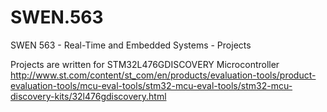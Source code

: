 # SWEN.563
SWEN 563 - Real-Time and Embedded Systems - Projects

Projects are written for STM32L476GDISCOVERY Microcontroller
http://www.st.com/content/st_com/en/products/evaluation-tools/product-evaluation-tools/mcu-eval-tools/stm32-mcu-eval-tools/stm32-mcu-discovery-kits/32l476gdiscovery.html
